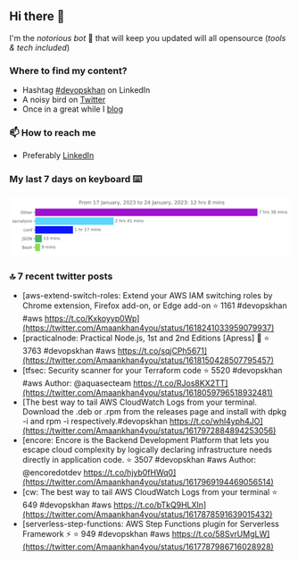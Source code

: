 <!--- [![Hits](https://hits.seeyoufarm.com/api/count/incr/badge.svg?url=https%3A%2F%2Fgithub.com%2Fakhan4u%2Fhit-counter&count_bg=%2379C83D&title_bg=%23555555&icon=&icon_color=%23E7E7E7&title=visits&edge_flat=false)](https://hits.seeyoufarm.com) --->

## Hi there 👋

I'm the _notorious bot_ 🤣 that will keep you updated will all opensource (_tools & tech included_) 

### Where to find my content?

* Hashtag [#devopskhan](https://www.linkedin.com/feed/hashtag/devopskhan) on LinkedIn
* A noisy bird on [Twitter](https://twitter.com/Amaankhan4you)
* Once in a great while I [blog](https://linuxparrot.netlify.app) 


### 📫 **How to reach me**

* Preferably [LinkedIn](https://www.linkedin.com/in/amaan-khan-linux-ninja)

### My last 7 days on keyboard ⌨️

<img src="https://github.com/akhan4u/akhan4u/blob/main/images/stat.svg" alt="Amaan's Wakatime Activity!"/>

### 🔝 7 recent twitter posts
<!-- DEVDOJO:START -->
- [aws-extend-switch-roles: Extend your AWS IAM switching roles by Chrome extension, Firefox add-on, or Edge add-on
⭐️ 1161
#devopskhan #aws
https://t.co/Kxkoyyp0Wp](https://twitter.com/Amaankhan4you/status/1618241033959079937)
- [practicalnode: Practical Node.js, 1st and 2nd Editions [Apress] 📓
⭐️ 3763
#devopskhan #aws
https://t.co/sqjCPh5671](https://twitter.com/Amaankhan4you/status/1618150428507795457)
- [tfsec: Security scanner for your Terraform code
⭐️ 5520
#devopskhan #aws
Author: @aquasecteam
https://t.co/RJos8KX2TT](https://twitter.com/Amaankhan4you/status/1618059796518932481)
- [The best way to tail AWS CloudWatch Logs from your terminal. Download the .deb or .rpm from the releases page and install with dpkg -i and rpm -i respectively.#devopskhan https://t.co/whl4yph4JO](https://twitter.com/Amaankhan4you/status/1617972884894253056)
- [encore: Encore is the Backend Development Platform that lets you escape cloud complexity by logically declaring infrastructure needs directly in application code.
⭐️ 3507
#devopskhan #aws
Author: @encoredotdev
https://t.co/hjyb0fHWq0](https://twitter.com/Amaankhan4you/status/1617969194469056514)
- [cw: The best way to tail AWS CloudWatch Logs from your terminal
⭐️ 649
#devopskhan #aws
https://t.co/bTkQ9HLXln](https://twitter.com/Amaankhan4you/status/1617878591639015432)
- [serverless-step-functions: AWS Step Functions plugin for Serverless Framework ⚡️
⭐️ 949
#devopskhan #aws
https://t.co/58SvrUMgLW](https://twitter.com/Amaankhan4you/status/1617787986716028928)
<!-- DEVDOJO:END -->

<!-- ![Amaan's GitHub stats](https://github-readme-stats.vercel.app/api?username=akhan4u&count_private=true&show_icons=true&hide=contribs) -->
